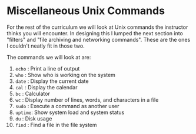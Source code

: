 #  Miscellaneous Unix Commands

For the rest of the curriculum we will look at Unix commands the instructor thinks you will encounter. In designing this I lumped the next section into "filters" and "file archiving and networking commands". These are the ones I couldn't neatly fit in those two.

The commands we will look at are:

1. `echo` : Print a line of output
2. `who` : Show who is working on the system
3. `date` : Display the current date
4. `cal` : Display the calendar
5. `bc` : Calculator
6. `wc` : Display number of lines, words, and characters in a file
7. `sudo` : Execute a command as another user
8. `uptime`: Show system load and system status
9. `du` : Disk usage
10. `find` : Find a file in the file system
